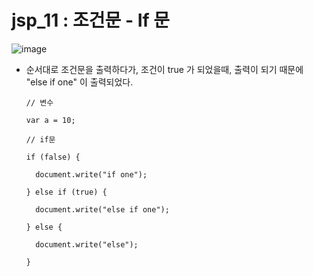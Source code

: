 # jsp_11 : 조건문 - If 문

![image](https://user-images.githubusercontent.com/37132897/158112287-39a83f90-d502-4cf8-b402-8ab5645d8e50.png)
- 순서대로 조건문을 출력하다가, 조건이 true 가 되었을때, 출력이 되기 때문에 "else if one" 이 출력되었다. 

      // 변수
      
      var a = 10;
      
      // if문
      
      if (false) {
      
        document.write("if one");
        
      } else if (true) {
      
        document.write("else if one");
        
      } else {
      
        document.write("else");
        
      }

